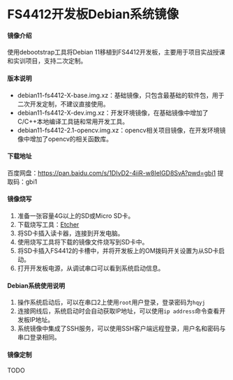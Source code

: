 # FS4412开发板Debian系统镜像

#### 镜像介绍
使用debootstrap工具将Debian 11移植到FS4412开发板，主要用于项目实战授课和实训项目，支持二次定制。

#### 版本说明

* debian11-fs4412-X-base.img.xz：基础镜像，只包含最基础的软件包，用于二次开发定制，不建议直接使用。
* debian11-fs4412-X-dev.img.xz：开发环境镜像，在基础镜像中增加了C/C++本地编译工具链和常用开发工具。
* debian11-fs4412-2.1-opencv.img.xz：opencv相关项目镜像，在开发环境镜像中增加了opencv的相关函数库。

#### 下载地址
百度网盘：https://pan.baidu.com/s/1DIvD2-4iiR-w8IeIGD8SvA?pwd=gbi1 
提取码：gbi1

#### 镜像烧写

1. 准备一张容量4G以上的SD或Micro SD卡。
2. 下载烧写工具：[Etcher](https://www.balena.io/etcher)
3. 将SD卡插入读卡器，连接到开发电脑。
4. 使用烧写工具将下载的镜像文件烧写到SD卡中。
5. 将SD卡插入FS4412的卡槽中，并将开发板上的OM拨码开关设置为从SD卡启动。
6. 打开开发板电源，从调试串口可以看到系统启动信息。

#### Debian系统使用说明

1.  操作系统启动后，可以在串口2上使用`root`用户登录，登录密码为`hqyj`
2.  连接网线后，系统启动时会自动获取IP地址，可以使用`ip address`命令查看开发板IP地址。
3.  系统镜像中集成了SSH服务，可以使用SSH客户端远程登录，用户名和密码与串口登录相同。

#### 镜像定制

TODO

